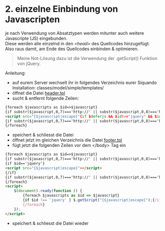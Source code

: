 # 2. einzelne Einbindung von Javascripten

je nach Verwendung von Absatztypen werden mitunter auch weitere Javascripte (JS) eingebunden.   
Diese werden alle einzelnd in den _&lt;head&gt;_ des Quellcodes hinzugefügt. Also raus damit, am Ende des Quellcodes
einbinden & optimieren.

> Meine Not-Lösung dazu ist die Verwendung der .getScript() Funktion von jQuery.

Anleitung:

- auf eurem Server wechselt ihr in folgendes Verzeichnis eurer Siquando Installation: classes/model/simple/templates/
- öffnet die Datei [header.tpl](classes/model/simple/templates/header.tpl)
- sucht & entfernt folgende Zeilen:

```html
{foreach $javascripts as $id=>$javascript}
{if substr($javascript,0,7)==='http://' || substr($javascript,0,8)==='https://'}<!-- START-NGCON [{$id|escape}] -->{/if}
<script src="{$javascript|escape}"{if $deferjs && $id!=='jquery' && $id!=='lightbox' && $id!=='ngshopglobals'} defer="defer"{/if}></script>
{if substr($javascript,0,7)==='http://' || substr($javascript,0,8)==='https://'}<!-- END-NGCON -->{/if}
{/foreach}
```

- speichert & schliesst die Datei
- öffnet jetzt im gleichen Verzeichnis die Datei [footer.tpl](classes/model/simple/templates/footer.tpl)
- fügt jetzt die folgenden Zeilen vor dem &lt;/body&gt; Tag ein

```html
{foreach $javascripts as $id=>$javascript}
{if substr($javascript,0,7)==='http://' || substr($javascript,0,8)==='https://'}<!-- START-NGCON [{$id|escape}] -->{/if}
{if $id=='jquery'}
<script src="{$javascript|escape}"></script>
{/if}
{if substr($javascript,0,7)==='http://' || substr($javascript,0,8)==='https://'}<!-- END-NGCON -->{/if}
{/foreach}
<script>
    $(document).ready(function () {
        {foreach $javascripts as $id => $javascript}
        {if $id !== 'jquery' } $.getScript("{$javascript|escape}");{/if}
        {/foreach}
    });
</script>
```

- speichert & schliesst die Datei wieder
